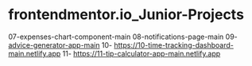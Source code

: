 # frontendmentor.io_Junior-Projects

07-expenses-chart-component-main 
08-notifications-page-main
09- [advice-generator-app-main](https://09-advice-generator-app-main.netlify.app/)
10- https://10-time-tracking-dashboard-main.netlify.app
11- https://11-tip-calculator-app-main.netlify.app
